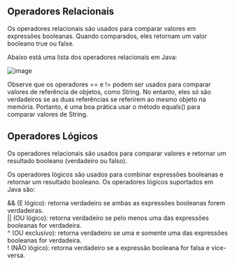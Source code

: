 ## Operadores Relacionais

Os operadores relacionais são usados para comparar valores em expressões booleanas. Quando comparados, eles retornam um valor booleano true ou false.

Abaixo está uma lista dos operadores relacionais em Java:

![image](https://user-images.githubusercontent.com/122856066/236090993-b72b794f-368d-4d67-9df3-4134f7af228d.png)

Observe que os operadores == e != podem ser usados para comparar valores de referência de objetos, como String. No entanto, eles só são verdadeiros se as duas referências se referirem ao mesmo objeto na memória. Portanto, é uma boa prática usar o método equals() para comparar valores de String.

## Operadores Lógicos

Os operadores relacionais são usados para comparar valores e retornar um resultado booleano (verdadeiro ou falso).

Os operadores lógicos são usados para combinar expressões booleanas e retornar um resultado booleano. Os operadores lógicos suportados em Java são:

&& (E lógico): retorna verdadeiro se ambas as expressões booleanas forem verdadeiras. <br>
|| (OU lógico): retorna verdadeiro se pelo menos uma das expressões booleanas for verdadeira.<br>
^ (OU exclusivo): retorna verdadeiro se uma e somente uma das expressões booleanas for verdadeira.<br>
! (NÃO lógico): retorna verdadeiro se a expressão booleana for falsa e vice-versa.<br>
